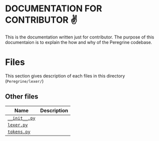 # DOCUMENTATION FOR CONTRIBUTOR ✌
This is the documentation written just for contributor. The purpose of this documentaion is to explain the how and why of the Peregrine codebase.

# Files 
This section gives description of each files in this directory (`Peregrine/lexer/`)

## Other files

| Name | Description |
| ----- | ----- | 
| [`__init__.py`](#) | |
| [`lexer.py`]() | |
| [`tokens.py`]() | |